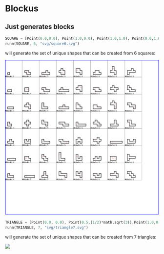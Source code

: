 # Blockus

## Just generates blocks

```python
SQUARE = [Point(0.0,0.0), Point(1.0,0.0), Point(1.0,1.0), Point(0.0,1.0)]    
runn(SQUARE, 6, "svg/square6.svg")
```

will generate the set of unique shapes that can be created from 6 squares:

<img src="svg/square6.svg">

```python
TRIANGLE = [Point(0.0, 0.0), Point(0.5,(1/2)*math.sqrt(3)),Point(1.0,0.0)]
runn(TRIANGLE, 7, "svg/triangle7.svg")
```

will generate the set of unique shapes that can be created from 7 triangles:

<img src=".svg/triangle7.svg">
